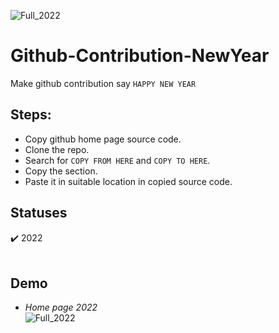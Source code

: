 ![Full_2022](https://github.com/SKR301/github-newyear-challenge/blob/main/Screenshot/Title_2022.png)

# Github-Contribution-NewYear
Make github contribution say `HAPPY NEW YEAR`

## Steps:
- Copy github home page source code.
- Clone the repo.
- Search for `COPY FROM HERE` and `COPY TO HERE`. 
- Copy the section.
- Paste it in suitable location in copied source code.

## Statuses
:heavy_check_mark: 2022
<br><br>

## Demo
  - *Home page 2022*<br />
  ![Full_2022](https://github.com/SKR301/github-newyear-challenge/blob/main/Screenshot/full_2022.png)
  
<!--   ![Contribution_2022](https://github.com/SKR301/github-newyear-challenge/blob/main/Screenshot/contribute_2022.png) -->
